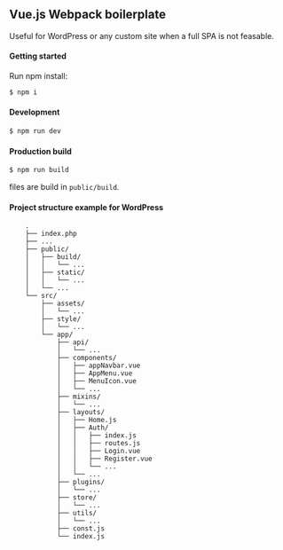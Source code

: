 ## Vue.js Webpack boilerplate

Useful for WordPress or any custom site when a full SPA is not feasable.

#### Getting started
Run npm install:

```bash
$ npm i
```

#### Development
```bash
$ npm run dev
```

#### Production build
```bash
$ npm run build
```

files are build in `public/build`.

#### Project structure example for WordPress

```
    .
    ├── index.php
    ├── ...
    ├── public/
    │   ├── build/
    │   │   └── ...
    │   ├── static/
    │   │   └── ...
    │   └── ...
    └── src/
        ├── assets/
        │   └── ...
        ├── style/
        │   └── ...
        └── app/
            ├── api/
            │   └── ...
            ├── components/
            │   ├── appNavbar.vue
            │   ├── AppMenu.vue
            │   ├── MenuIcon.vue
            │   └── ...
            ├── mixins/
            │   └── ...
            ├── layouts/
            │   ├── Home.js
            │   ├── Auth/
            │   │   ├── index.js
            │   │   ├── routes.js
            │   │   ├── Login.vue
            │   │   ├── Register.vue
            │   │   └── ...
            │   └── ...
            ├── plugins/
            │   └── ...
            ├── store/
            │   └── ...
            ├── utils/
            │   └── ...
            ├── const.js
            └── index.js
```